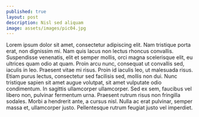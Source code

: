 ```yaml
---
published: true
layout: post
description: Nisl sed aliquam
image: assets/images/pic04.jpg
---
```

Lorem ipsum dolor sit amet, consectetur adipiscing elit. Nam tristique porta erat, non dignissim mi. Nam quis lacus non lectus rhoncus convallis. Suspendisse venenatis, elit et semper mollis, orci magna scelerisque elit, eu ultrices quam odio at quam. Proin arcu nunc, consequat ut convallis sed, iaculis in leo. Praesent vitae mi risus. Proin id iaculis leo, ut malesuada risus. Etiam purus lectus, consectetur sed facilisis sed, mollis non dui. Nunc tristique sapien sit amet augue volutpat, sit amet vulputate odio condimentum. In sagittis ullamcorper ullamcorper. Sed ex sem, faucibus vel libero non, pulvinar fermentum urna. Praesent rutrum risus non fringilla sodales. Morbi a hendrerit ante, a cursus nisl. Nulla ac erat pulvinar, semper massa et, ullamcorper justo. Pellentesque rutrum feugiat justo vel imperdiet.

